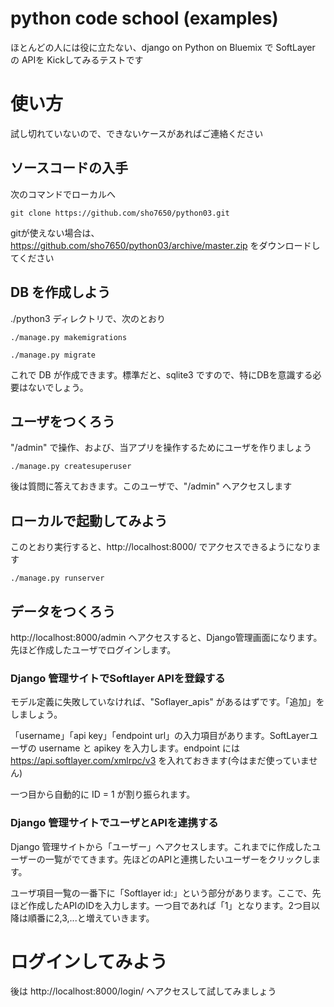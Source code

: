 # python code school (examples)

ほとんどの人には役に立たない、django on Python on Bluemix で SoftLayer の APIを Kickしてみるテストです

# 使い方

試し切れていないので、できないケースがあればご連絡ください

## ソースコードの入手

次のコマンドでローカルへ

`git clone https://github.com/sho7650/python03.git`

gitが使えない場合は、https://github.com/sho7650/python03/archive/master.zip をダウンロードしてください

## DB を作成しよう

./python3 ディレクトリで、次のとおり

`./manage.py makemigrations`

`./manage.py migrate`

これで DB が作成できます。標準だと、sqlite3 ですので、特にDBを意識する必要はないでしょう。

## ユーザをつくろう

"/admin" で操作、および、当アプリを操作するためにユーザを作りましょう

`./manage.py createsuperuser`

後は質問に答えておきます。このユーザで、"/admin" へアクセスします

## ローカルで起動してみよう

このとおり実行すると、http://localhost:8000/ でアクセスできるようになります

`./manage.py runserver`

## データをつくろう

http://localhost:8000/admin へアクセスすると、Django管理画面になります。先ほど作成したユーザでログインします。

### Django 管理サイトでSoftlayer APIを登録する

モデル定義に失敗していなければ、"Soflayer_apis" があるはずです。「追加」をしましょう。

「username」「api key」「endpoint url」の入力項目があります。SoftLayerユーザの username と apikey を入力します。endpoint には https://api.softlayer.com/xmlrpc/v3 を入れておきます(今はまだ使っていません)

一つ目から自動的に ID = 1 が割り振られます。

### Django 管理サイトでユーザとAPIを連携する

Django 管理サイトから「ユーザー」へアクセスします。これまでに作成したユーザーの一覧がでてきます。先ほどのAPIと連携したいユーザーをクリックします。

ユーザ項目一覧の一番下に「Softlayer id:」という部分があります。ここで、先ほど作成したAPIのIDを入力します。一つ目であれば「1」となります。2つ目以降は順番に2,3,...と増えていきます。

# ログインしてみよう

後は http://localhost:8000/login/ へアクセスして試してみましょう
